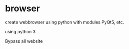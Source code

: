 # browser
create webbrowser using python with modules PyQt5, etc.

using python 3

Bypass all website

